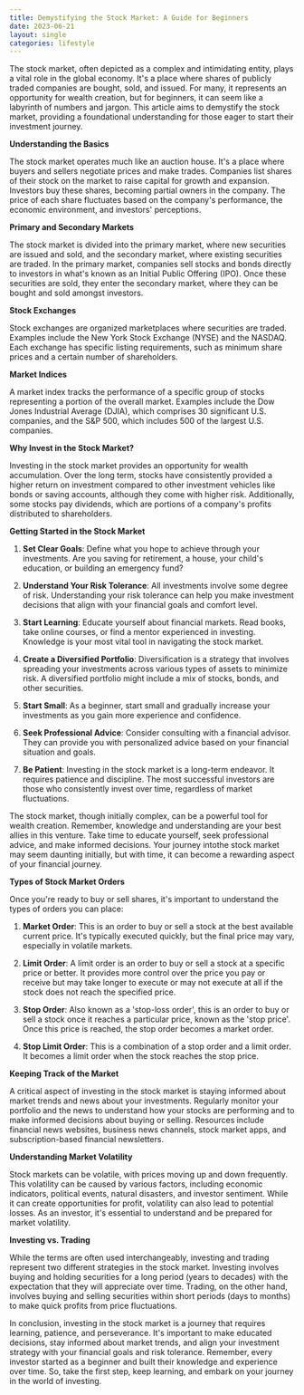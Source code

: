```yaml
---
title: Demystifying the Stock Market: A Guide for Beginners
date: 2023-06-21
layout: single
categories: lifestyle
---
```

The stock market, often depicted as a complex and intimidating entity, plays a vital role in the global economy. It's a place where shares of publicly traded companies are bought, sold, and issued. For many, it represents an opportunity for wealth creation, but for beginners, it can seem like a labyrinth of numbers and jargon. This article aims to demystify the stock market, providing a foundational understanding for those eager to start their investment journey.

**Understanding the Basics**

The stock market operates much like an auction house. It's a place where buyers and sellers negotiate prices and make trades. Companies list shares of their stock on the market to raise capital for growth and expansion. Investors buy these shares, becoming partial owners in the company. The price of each share fluctuates based on the company's performance, the economic environment, and investors' perceptions.

**Primary and Secondary Markets**

The stock market is divided into the primary market, where new securities are issued and sold, and the secondary market, where existing securities are traded. In the primary market, companies sell stocks and bonds directly to investors in what's known as an Initial Public Offering (IPO). Once these securities are sold, they enter the secondary market, where they can be bought and sold amongst investors.

**Stock Exchanges**

Stock exchanges are organized marketplaces where securities are traded. Examples include the New York Stock Exchange (NYSE) and the NASDAQ. Each exchange has specific listing requirements, such as minimum share prices and a certain number of shareholders.

**Market Indices**

A market index tracks the performance of a specific group of stocks representing a portion of the overall market. Examples include the Dow Jones Industrial Average (DJIA), which comprises 30 significant U.S. companies, and the S\&P 500, which includes 500 of the largest U.S. companies.

**Why Invest in the Stock Market?**

Investing in the stock market provides an opportunity for wealth accumulation. Over the long term, stocks have consistently provided a higher return on investment compared to other investment vehicles like bonds or saving accounts, although they come with higher risk. Additionally, some stocks pay dividends, which are portions of a company's profits distributed to shareholders.

**Getting Started in the Stock Market**

1. **Set Clear Goals**: Define what you hope to achieve through your investments. Are you saving for retirement, a house, your child's education, or building an emergency fund?

2. **Understand Your Risk Tolerance**: All investments involve some degree of risk. Understanding your risk tolerance can help you make investment decisions that align with your financial goals and comfort level.

3. **Start Learning**: Educate yourself about financial markets. Read books, take online courses, or find a mentor experienced in investing. Knowledge is your most vital tool in navigating the stock market.

4. **Create a Diversified Portfolio**: Diversification is a strategy that involves spreading your investments across various types of assets to minimize risk. A diversified portfolio might include a mix of stocks, bonds, and other securities.

5. **Start Small**: As a beginner, start small and gradually increase your investments as you gain more experience and confidence.

6. **Seek Professional Advice**: Consider consulting with a financial advisor. They can provide you with personalized advice based on your financial situation and goals.

7. **Be Patient**: Investing in the stock market is a long-term endeavor. It requires patience and discipline. The most successful investors are those who consistently invest over time, regardless of market fluctuations.

The stock market, though initially complex, can be a powerful tool for wealth creation. Remember, knowledge and understanding are your best allies in this venture. Take time to educate yourself, seek professional advice, and make informed decisions. Your journey intothe stock market may seem daunting initially, but with time, it can become a rewarding aspect of your financial journey.

**Types of Stock Market Orders**

Once you're ready to buy or sell shares, it's important to understand the types of orders you can place:

1. **Market Order**: This is an order to buy or sell a stock at the best available current price. It's typically executed quickly, but the final price may vary, especially in volatile markets.

2. **Limit Order**: A limit order is an order to buy or sell a stock at a specific price or better. It provides more control over the price you pay or receive but may take longer to execute or may not execute at all if the stock does not reach the specified price.

3. **Stop Order**: Also known as a 'stop-loss order', this is an order to buy or sell a stock once it reaches a particular price, known as the 'stop price'. Once this price is reached, the stop order becomes a market order.

4. **Stop Limit Order**: This is a combination of a stop order and a limit order. It becomes a limit order when the stock reaches the stop price.

**Keeping Track of the Market**

A critical aspect of investing in the stock market is staying informed about market trends and news about your investments. Regularly monitor your portfolio and the news to understand how your stocks are performing and to make informed decisions about buying or selling. Resources include financial news websites, business news channels, stock market apps, and subscription-based financial newsletters.

**Understanding Market Volatility**

Stock markets can be volatile, with prices moving up and down frequently. This volatility can be caused by various factors, including economic indicators, political events, natural disasters, and investor sentiment. While it can create opportunities for profit, volatility can also lead to potential losses. As an investor, it's essential to understand and be prepared for market volatility.

**Investing vs. Trading**

While the terms are often used interchangeably, investing and trading represent two different strategies in the stock market. Investing involves buying and holding securities for a long period (years to decades) with the expectation that they will appreciate over time. Trading, on the other hand, involves buying and selling securities within short periods (days to months) to make quick profits from price fluctuations.

In conclusion, investing in the stock market is a journey that requires learning, patience, and perseverance. It's important to make educated decisions, stay informed about market trends, and align your investment strategy with your financial goals and risk tolerance. Remember, every investor started as a beginner and built their knowledge and experience over time. So, take the first step, keep learning, and embark on your journey in the world of investing.